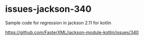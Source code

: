# issues-jackson-340

Sample code for regression in jackson 2.11 for kotlin

https://github.com/FasterXML/jackson-module-kotlin/issues/340
